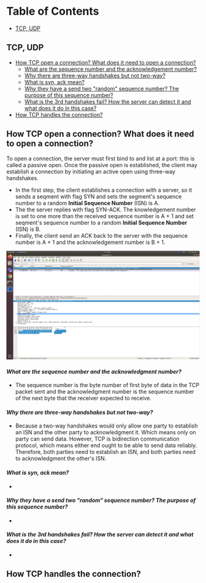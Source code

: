 # **Table of Contents**
  - [TCP, UDP](#TCP,&#32;UDP)

## **TCP, UDP**
  - [How TCP open a connection? What does it need to open a connection?](#How&#32;TCP&#32;open&#32;a&#32;connection?&#32;What&#32;does&#32;it&#32;need&#32;to&#32;open&#32;a&#32;connection?)
    - [What are the sequence number and the acknowledgement number?](#What&#32;are&#32;the&#32;sequence&#32;number&#32;and&#32;the&#32;acknowledgment&#32;number?)
    - [Why there are three-way handshakes but not two-way?](#Why&#32;there&#32;are&#32;three-way&#32;handshakes&#32;but&#32;not&#32;two-way?)
    - [What is syn, ack mean?](#What&#32;is&#32;syn,&#32;ack&#32;mean?)
    - [Why they have a send two "random" sequence number? The purpose of this sequence number?]()
    - [What is the 3rd handshakes fail? How the server can detect it and what does it do in this case?]()
  - [How TCP handles the connection?](#How&#32;TCP&#32;handles&#32;the&#32;connection?)

## How TCP open a connection? What does it need to open a connection?
To open a connection, the server must first bind to and list at a port: this is called a passive open. Once the passive open is established,
the client may establish a connection by initiating an active open using three-way handshakes.
  - In the first step, the client establishes a connection with a server, so it sends a seqment with flag SYN and sets the segment's sequence number to a random **Initial Sequence Number** (ISN) is A.
  - The the server replies with flag SYN-ACK. The knowledgement number is set to one more than the received sequence number is A + 1 and set seqment's sequence number to a random **Initial Sequence Number** (ISN) is B.
  - Finally, the client send an ACK back to the server with the sequence number is A + 1 and the acknowledgement number is B + 1.

![](image/TCP_Init_Phase.png?raw=true)

#### *What are the sequence number and the acknowledgment number?*
  - The sequence number is the byte number of first byte of data in the TCP packet sent and the acknowledgment number is the sequence number of the next byte that the receiver expected to receive.
#### *Why there are three-way handshakes but not two-way?*
  - Because a two-way handshakes would only allow one party to establish an ISN and the other party to acknowledgment it. Which means only on party can send data. However, TCP is bidirection communication protocol, which means either end ought to be able to send data reliably. Therefore, both parties need to establish an ISN, and both parties need to acknowledgment the other's ISN.
#### *What is syn, ack mean?*
  - 
#### *Why they have a send two "random" sequence number? The purpose of this sequence number?*
  - 
#### *What is the 3rd handshakes fail? How the server can detect it and what does it do in this case?*
  - 
## How TCP handles the connection?